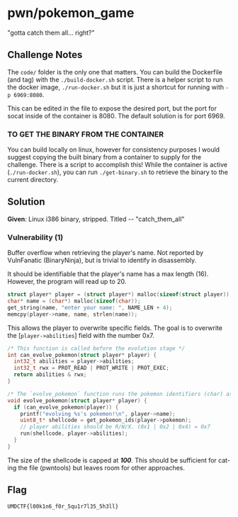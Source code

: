# pwn/pokemon_game

"gotta catch them all... right?"

## Challenge Notes
The `code/` folder is the only one that matters. You can build the Dockerfile (and tag) with the `./build-docker.sh` script. There is a helper script to run the docker image, `./run-docker.sh` but it is just a shortcut for running with `-p 6969:8080`. 

This can be edited in the file to expose the desired port, but the port for socat inside of the container is 8080. The default solution is for port 6969.

### TO GET THE BINARY FROM THE CONTAINER
You can build locally on linux, however for consistency purposes I would suggest copying the built binary from a container to supply for the challenge. There is a script to accomplish this! While the container is active (`./run-docker.sh`), you can run `./get-binary.sh` to retrieve the binary to the current directory.

## Solution
**Given**: Linux i386 binary, stripped. Titled -- "catch_them_all"

### Vulnerability (1)
Buffer overflow when retrieving the player's name. Not reported by VulnFanatic (BinaryNinja), but is trivial to identify in disassembly.

It should be identifiable that the player's name has a max length (16). However, the program will read up to 20.
```c
struct player* player = (struct player*) malloc(sizeof(struct player));
char* name = (char*) malloc(sizeof(char));
get_string(name, "enter your name: ", NAME_LEN + 4);
memcpy(player->name, name, strlen(name));
```

This allows the player to overwrite specific fields. The goal is to overwrite the [`player->abilities`] field with the number 0x7.

```c
/* This function is called before the evolution stage */
int can_evolve_pokemon(struct player* player) {
  int32_t abilities = player->abilities;
  int32_t rwx = PROT_READ | PROT_WRITE | PROT_EXEC;
  return abilities & rwx;
}
```

```c
/* The `evolve_pokemon` function runs the pokemon identifiers (char) as shellcode. */
void evolve_pokemon(struct player* player) {
  if (can_evolve_pokemon(player)) {
    printf("evolving %s's pokemon!\n", player->name);
    uint8_t* shellcode = get_pokemon_ids(player->pokemon);
    // player abilities should be R/W/X. (0x1 | 0x2 | 0x4) = 0x7
    run(shellcode, player->abilities);
  }
}
```

The size of the shellcode is capped at ***100***. This should be sufficient for cat-ing the file (pwntools) but leaves room for other approaches.

## Flag
`UMDCTF{l00k1n6_f0r_5qu1r7l35_5h3ll}`
